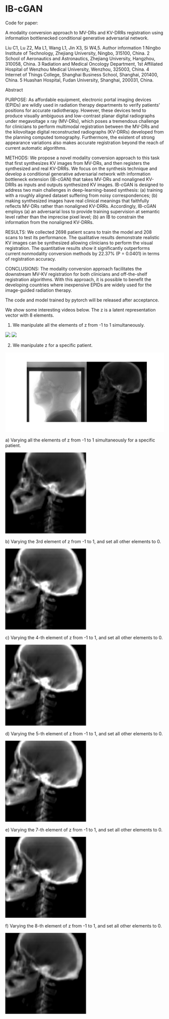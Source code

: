 # IB-cGAN

Code for paper:

A modality conversion approach to MV-DRs and KV-DRRs registration using information bottlenecked conditional generative adversarial network.

Liu C1, Lu Z2, Ma L1, Wang L1, Jin X3, Si W4,5.
Author information
1
Ningbo Institute of Technology, Zhejiang University, Ningbo, 315100, China.
2
School of Aeronautics and Astronautics, Zhejiang University, Hangzhou, 310058, China.
3
Radiation and Medical Oncology Department, 1st Affiliated Hospital of Wenzhou Medical University, Wenzhou, 325003, China.
4
Internet of Things College, Shanghai Business School, Shanghai, 201400, China.
5
Huashan Hospital, Fudan University, Shanghai, 200031, China.

Abstract

PURPOSE:
As affordable equipment, electronic portal imaging devices (EPIDs) are wildly used in radiation therapy departments to verify patients' positions for accurate radiotherapy. However, these devices tend to produce visually ambiguous and low-contrast planar digital radiographs under megavoltage x ray (MV-DRs), which poses a tremendous challenge for clinicians to perform multimodal registration between the MV-DRs and the kilovoltage digital reconstructed radiographs (KV-DRRs) developed from the planning computed tomography. Furthermore, the existent of strong appearance variations also makes accurate registration beyond the reach of current automatic algorithms.

METHODS:
We propose a novel modality conversion approach to this task that first synthesizes KV images from MV-DRs, and then registers the synthesized and real KV-DRRs. We focus on the synthesis technique and develop a conditional generative adversarial network with information bottleneck extension (IB-cGAN) that takes MV-DRs and nonaligned KV-DRRs as inputs and outputs synthesized KV images. IB-cGAN is designed to address two main challenges in deep-learning-based synthesis: (a) training with a roughly aligned dataset suffering from noisy correspondences; (b) making synthesized images have real clinical meanings that faithfully reflects MV-DRs rather than nonaligned KV-DRRs. Accordingly, IB-cGAN employs (a) an adversarial loss to provide training supervision at semantic level rather than the imprecise pixel level; (b) an IB to constrain the information from the nonaligned KV-DRRs.

RESULTS:
We collected 2698 patient scans to train the model and 208 scans to test its performance. The qualitative results demonstrate realistic KV images can be synthesized allowing clinicians to perform the visual registration. The quantitative results show it significantly outperforms current nonmodality conversion methods by 22.37% (P = 0.0401) in terms of registration accuracy.

CONCLUSIONS:
The modality conversion approach facilitates the downstream MV-KV registration for both clinicians and off-the-shelf registration algorithms. With this approach, it is possible to benefit the developing countries where inexpensive EPIDs are widely used for the image-guided radiation therapy.


The code and model trained by pytorch will be released after acceptance.

We show some interesting videos below. The z is a latent representation vector with 8 elements.

1. We manipulate all the elements of z from -1 to 1 simultaneously. 

![](WGAN_SN_encodedZ.gif)
![](WGAN_SN_1.gif)

2. We manipulate z for a specific patient.

![](LR.png)

a) Varying all the elements of z from -1 to 1 simultaneously for a specific patient.

![](all_z.gif)

b) Varying the 3rd element of z from -1 to 1, and set all other elements to 0.

![](z3.gif)

c) Varying the 4-th element of z from -1 to 1, and set all other elements to 0.

![](z4.gif)

d) Varying the 5-th element of z from -1 to 1, and set all other elements to 0.

![](z5.gif)

e) Varying the 7-th element of z from -1 to 1, and set all other elements to 0.

![](z7.gif)

f) Varying the 8-th element of z from -1 to 1, and set all other elements to 0.

![](z8.gif)
